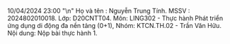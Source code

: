 10/04/2024 23:00 "\n"
Họ và tên : Nguyễn Trung Tính.
MSSV : 2024802010018.
Lớp: D20CNTT04.
Môn: LING302 - Thực hành Phát triển ứng dụng di động đa nền tảng (0+1), Nhóm: KTCN.TH.02 - Trần Văn Hữu.
Nội dung: Nộp bài thực hành 1.
